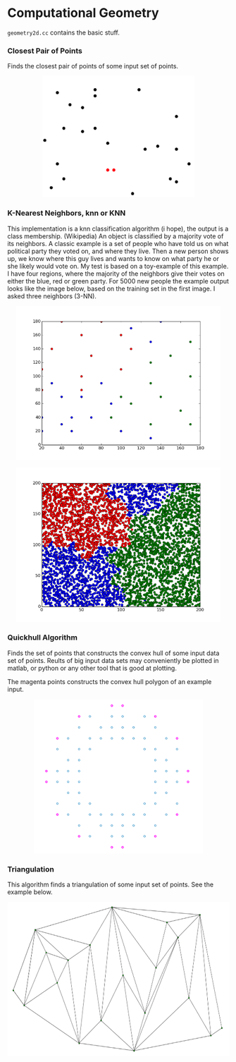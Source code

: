 Computational Geometry
===================================

`geometry2d.cc` contains the basic stuff. 

### Closest Pair of Points
Finds the closest pair of points of some input set of points.

<p align="center">
<img src="images/closest.png" height="275" alt="Screenshot"/>
</p>

### K-Nearest Neighbors, knn or KNN
This implementation is a knn classification algorithm (i hope), the output is a class membership. (Wikipedia) An object is classified by a majority vote of its neighbors.
A classic example is a set of people who have told us on what political party they voted on, and where they live. Then a new person shows up, we know where this guy lives and wants to know on what party he or she likely would vote on. 
My test is based on a toy-example of this example. I have four regions, where the majority of the neighbors give their votes on either the blue, red or green party. For 5000 new people the example output looks like the image below, based on the training set in the first image. I asked three neighbors (3-NN).

<p align="center">
<img src="images/knn_training.png" height="350" alt="Screenshot"/>
</p>

<p align="center">
<img src="images/knn3.png" height="350" alt="Screenshot"/>
</p>


### Quickhull Algorithm
Finds the set of points that constructs the convex hull of some input data set of points.
Reults of big input data sets may conveniently be plotted in matlab, or python or any other tool that is good at plotting.

The magenta points constructs the convex hull polygon of an example input. 

<p align="center">
<img src="images/conv_hull.png" height="350" alt="Screenshot"/>
</p>

### Triangulation
This algorithm finds a triangulation of some input set of points.
See the example below.

<p align="center">
<img src="images/triangul2.png" height="350" alt="Screenshot"/>
</p>
